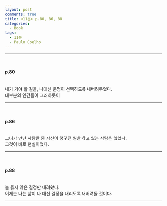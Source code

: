 ```yaml
---
layout: post
comments: true
title: <11분> p.80, 86, 88
categories: 
  - Book
tags:
  - 11분
  - Paulo Coelho
---
```


<hr color='orange'>
<br>

<h4>p.80</h4><br>
내가 가야 할 길을, 나대신 운명이 선택하도록 내버려두었다.<br>
대부분의 인간들이 그러하듯이<br>
<hr color='orange'><br>

<h4>p.86</h4><br>
그녀가 만난 사람들 중 자신이 꿈꾸던 일을 하고 있는 사람은 없었다.<br>
그것이 바로 현실이었다.<br>
<hr color='orange'><br>

<h4>p.88</h4><br>
늘 옳지 않은 결정만 내려왔다.<br> 
이제는 나는 삶이 나 대신 결정을 내리도록 내버려둘 것이다.<br>
<hr color='orange'><br>


